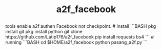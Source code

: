 <h1><p align="center">a2f_facebook</p></h1>
tools enable a2f authen Facebook not checkpoint.
# install
```BASH
pkg install git
pkg install python
git clone https://github.com/Latip176/a2f_facebook
pip install requests bs4
```
# running
```BASH
cd $HOME/a2f_facebook
python pasang_a2f.py
```
